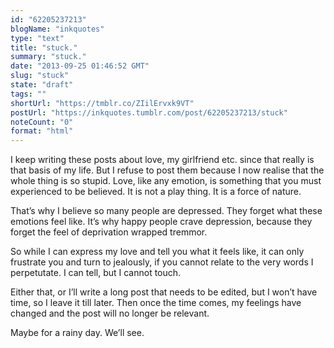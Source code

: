 ```yaml
---
id: "62205237213"
blogName: "inkquotes"
type: "text"
title: "stuck."
summary: "stuck."
date: "2013-09-25 01:46:52 GMT"
slug: "stuck"
state: "draft"
tags: ""
shortUrl: "https://tmblr.co/ZIilErvxk9VT"
postUrl: "https://inkquotes.tumblr.com/post/62205237213/stuck"
noteCount: "0"
format: "html"
---
```


I keep writing these posts about love, my girlfriend etc. since that really is that basis of my life. But I refuse to post them because I now realise that the whole thing is so stupid. Love, like any emotion, is something that you must experienced to be believed. It is not a play thing. It is a force of nature.

That’s why I believe so many people are depressed. They forget what these emotions feel like. It’s why happy people crave depression, because they forget the feel of deprivation wrapped tremmor.

So while I can express my love and tell you what it feels like, it can only frustrate you and turn to jealously, if you cannot relate to the very words I perpetutate. I can tell, but I cannot touch. 

Either that, or I’ll write a long post that needs to be edited, but I won’t have time, so I leave it till later. Then once the time comes, my feelings have changed and the post will no longer be relevant.

Maybe for a rainy day. We’ll see.